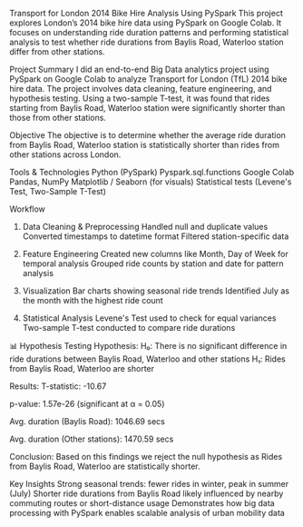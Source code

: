 Transport for London 2014 Bike Hire Analysis Using PySpark
This project explores London’s 2014 bike hire data using PySpark on Google Colab. It focuses on understanding ride duration patterns and performing statistical analysis to test whether ride durations from Baylis Road, Waterloo station differ from other stations.

Project Summary
I did an end-to-end Big Data analytics project using PySpark on Google Colab to analyze Transport for London (TfL) 2014 bike hire data. The project involves data cleaning, feature engineering, and hypothesis testing. Using a two-sample T-test, it was found that rides starting from Baylis Road, Waterloo station were significantly shorter than those from other stations.

Objective
The objective is to determine whether the average ride duration from Baylis Road, Waterloo station is statistically shorter than rides from other stations across London.

Tools & Technologies
Python (PySpark)
Pyspark.sql.functions
Google Colab
Pandas, NumPy
Matplotlib / Seaborn (for visuals)
Statistical tests (Levene's Test, Two-Sample T-Test)

Workflow
1. Data Cleaning & Preprocessing
Handled null and duplicate values
Converted timestamps to datetime format
Filtered station-specific data

2. Feature Engineering
Created new columns like Month, Day of Week for temporal analysis
Grouped ride counts by station and date for pattern analysis

4. Visualization
Bar charts showing seasonal ride trends
Identified July as the month with the highest ride count

4. Statistical Analysis
Levene's Test used to check for equal variances
Two-sample T-test conducted to compare ride durations

📊 Hypothesis Testing
Hypothesis:
H₀: There is no significant difference in ride durations between Baylis Road, Waterloo and other stations
H₁: Rides from Baylis Road, Waterloo are shorter

Results:
T-statistic: -10.67

p-value: 1.57e-26 (significant at α = 0.05)

Avg. duration (Baylis Road): 1046.69 secs

Avg. duration (Other stations): 1470.59 secs

Conclusion: Based on this findings we reject the null hypothesis as Rides from Baylis Road, Waterloo are statistically shorter.

Key Insights
Strong seasonal trends: fewer rides in winter, peak in summer (July)
Shorter ride durations from Baylis Road likely influenced by nearby commuting routes or short-distance usage
Demonstrates how big data processing with PySpark enables scalable analysis of urban mobility data
